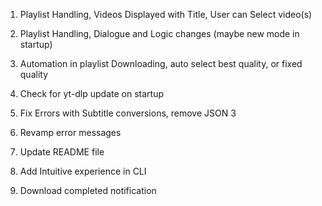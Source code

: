 1. Playlist Handling, Videos Displayed with Title, User can Select video(s)

2. Playlist Handling, Dialogue and Logic changes (maybe new mode in startup)

3. Automation in playlist Downloading, auto select best quality, or fixed quality

4. Check for yt-dlp update on startup

4. Fix Errors with Subtitle conversions, remove JSON 3

5. Revamp error messages

6. Update README file

7. Add Intuitive experience in CLI 

8. Download completed notification